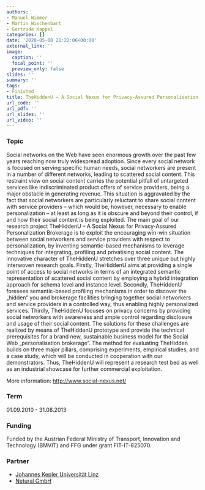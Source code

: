 ```yaml
---
authors:
- Manuel Wimmer
- Martin Wischenbart
- Gertrude Kappel
categories: []
date: '2020-05-08 21:22:06+00:00'
external_link: ''
image:
  caption: ''
  focal_point: ''
  preview_only: false
slides: ''
summary: ''
tags:
- Finished
title: TheHiddenU – A Social Nexus for Privacy-Assured Personalisation Brokerage
url_code: ''
url_pdf: ''
url_slides: ''
url_video: ''
---
```


### Topic

Social networks on the Web have seen enormous growth over the past few years reaching now truly widespread adoption. Since every social network is focused on serving specific human needs, social networkers are present in a number of different networks, leading to scattered social content. This restraint view on social content carries the potential pitfall of untargeted services like indiscriminated product offers of service providers, being a major obstacle in generating revenue. This situation is aggravated by the fact that social networkers are particularly reluctant to share social content with service providers – which would be, however, necessary to enable personalization – at least as long as it is obscure and beyond their control, if and how their social content is being exploited. The main goal of our research project TheHiddenU – A Social Nexus for Privacy-Assured Personalization Brokerage is to exploit the encouraging win-win situation between social networkers and service providers with respect to personalization, by inventing semantic-based mechanisms to leverage techniques for integrating, profiling and privatising social content. The innovative character of TheHiddenU stretches over three unique but highly interwoven research goals. Firstly, TheHiddenU aims at providing a single point of access to social networks in terms of an integrated semantic representation of scattered social content by employing a hybrid integration approach for schema level and instance level. Secondly, TheHiddenU foresees semantic-based profiling mechanisms in order to discover the „hidden“ you and brokerage facilities bringing together social networkers and service providers in a controlled way, thus enabling highly personalized services. Thirdly, TheHiddenU focuses on privacy concerns by providing social networkers with awareness and ample control regarding disclosure and usage of their social content. The solutions for these challenges are realized by means of TheHiddenU prototype and provide the technical prerequisites for a brand new, sustainable business model for the Social Web „personalisation brokerage“. The method for evaluating TheHidden builds on three major pillars, comprising experiments, empirical studies, and a case study, which will be conducted in cooperation with our demonstrators. Thus, TheHiddenU will represent a research test bed as well as an industrial showcase for further commercial exploitation.

More information: <http://www.social-nexus.net/>

### Term

01.09.2010 - 31.08.2013

### Funding

Funded by the Austrian Federal Ministry of Transport, Innovation and Technology (BMVIT) and FFG under grant FIT-IT-825070.

### Partner

<ul class="partnerList"><li><a href="http://www.jku.at/">Johannes Kepler Universität Linz</a></li><li><a href="http://www.netural.com">Netural GmbH</a></li></ul>